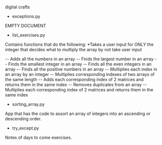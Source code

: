 
digital crafts

- exceptions.py

EMPTY DOCUMENT

- list_exercises.py

Contains functions that do the following:
*Takes a user input for ONLY the integer that decides what to multiply the array by not take user input

-- Adds all the numbers in an array
-- Finds the largest number in an array
-- Finds the smallest integer in an array
-- Finds all the even integers in an array
-- Finds all the positive numbers in an array
-- Multiplies each index in an array by an integer
-- Multiplies corresponding indexes of two arrays of the same length
-- Adds each corresponding index of 2 matrices and returns them in the same index
-- Removes duplicates from an array
-- Multiplies each corresponding index of 2 matrices and returns them in the same index

- sorting_array.py

App that has the code to assort an array of integers into an ascending or descending order.

- try_except.py

Notes of days to come exercises.

